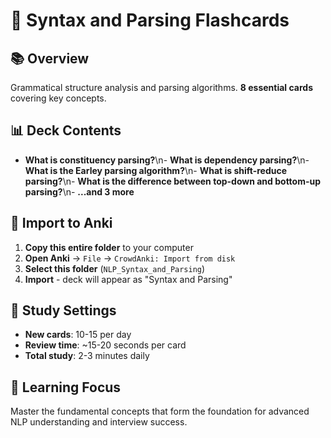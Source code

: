 # 🎯 Syntax and Parsing Flashcards

## 📚 Overview
Grammatical structure analysis and parsing algorithms. **8 essential cards** covering key concepts.

## 📊 Deck Contents
- **What is constituency parsing?**\n- **What is dependency parsing?**\n- **What is the Earley parsing algorithm?**\n- **What is shift-reduce parsing?**\n- **What is the difference between top-down and bottom-up parsing?**\n- **...and 3 more**

## 🚀 Import to Anki
1. **Copy this entire folder** to your computer
2. **Open Anki** → `File` → `CrowdAnki: Import from disk`
3. **Select this folder** (`NLP_Syntax_and_Parsing`)
4. **Import** - deck will appear as "Syntax and Parsing"

## 📱 Study Settings
- **New cards**: 10-15 per day
- **Review time**: ~15-20 seconds per card
- **Total study**: 2-3 minutes daily

## 🎯 Learning Focus
Master the fundamental concepts that form the foundation for advanced NLP understanding and interview success.
